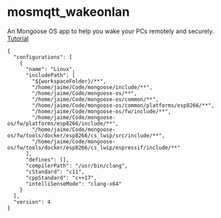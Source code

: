# mosmqtt_wakeonlan
An Mongoose OS app to help you wake your PCs remotely and securely.
[Tutorial](https://jamezrin.wordpress.com/2018/03/09/wake-on-lan-remotely-and-securely-with-esp8266)
```
{
  "configurations": [
    {
      "name": "Linux",
      "includePath": [
        "${workspaceFolder}/**",
        "/home/jaime/Code/mongoose/include/**",
        "/home/jaime/Code/mongoose-os/**",
        "/home/jaime/Code/mongoose-os/common/**",
        "/home/jaime/Code/mongoose-os/common/platforms/esp8266/**",
        "/home/jaime/Code/mongoose-os/fw/include/**",
        "/home/jaime/Code/mongoose-os/fw/platforms/esp8266/include/**",
        "/home/jaime/Code/mongoose-os/fw/tools/docker/esp8266/cs_lwip/src/include/**",
        "/home/jaime/Code/mongoose-os/fw/tools/docker/esp8266/cs_lwip/espressif/include/**"
      ],
      "defines": [],
      "compilerPath": "/usr/bin/clang",
      "cStandard": "c11",
      "cppStandard": "c++17",
      "intelliSenseMode": "clang-x64"
    }
  ],
  "version": 4
}
```